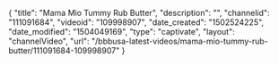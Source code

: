 {
    "title": "Mama Mio Tummy Rub Butter",
    "description": "",
    "channelid": "111091684",
    "videoid": "109998907",
    "date_created": "1502524225",
    "date_modified": "1504049169",
    "type": "captivate",
    "layout": "channelVideo",
    "url": "\/bbbusa-latest-videos\/mama-mio-tummy-rub-butter\/111091684-109998907"
}